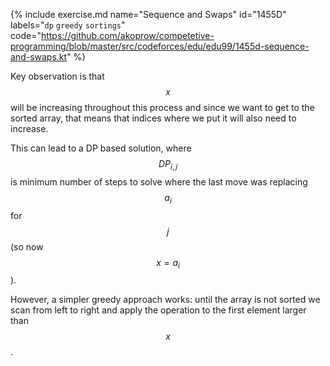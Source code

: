 {% include exercise.md name="Sequence and Swaps" id="1455D" labels="`dp` `greedy` `sortings`"
   code="https://github.com/akoprow/competetive-programming/blob/master/src/codeforces/edu/edu99/1455d-sequence-and-swaps.kt"
%}

Key observation is that $$x$$ will be increasing throughout this process and since we want to get to the sorted array, that means that indices where we put it will also need to increase.

This can lead to a DP based solution, where $$DP_{i, j}$$ is minimum number of steps to solve where the last move was replacing $$a_i$$ for $$j$$ (so now $$x = a_i$$).

However, a simpler greedy approach works: until the array is not sorted we scan from left to right and apply the operation to the first element larger than $$x$$.

